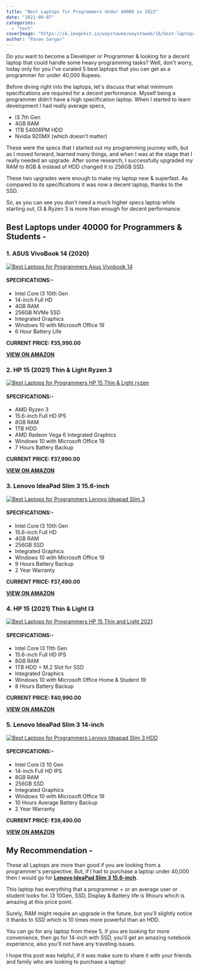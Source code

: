 ```yaml
---
title: "Best Laptops for Programmers Under 40000 in 2022"
date: "2021-09-07"
categories: 
  - "tech"
coverImage: "https://ik.imagekit.io/waystoweb/waystoweb/16/best-laptops-for-programmers-under-40000-india-2021.jpg?updatedAt=1682356628491"
author: "Pavan Sargar"
---
```


Do you want to become a Developer or Programmer & looking for a decent laptop that could handle some heavy programming tasks? Well, don't worry, today only for you I've curated 5 best laptops that you can get as a programmer for under 40,000 Rupees.

Before diving right into the laptops, let's discuss that what minimum specifications are required for a decent performance. Myself being a programmer didn't have a high specification laptop. When I started to learn development I had really average specs,

- I3 7th Gen
- 4GB RAM
- 1TB 5400RPM HDD
- Nvidia 920MX (which doesn't matter)

These were the specs that I started out my programming journey with, but as I moved forward, learned many things, and when I was at the stage that I really needed an upgrade. After some research, I successfully upgraded my RAM to 8GB & instead of HDD changed it to 256GB SSD.

These two upgrades were enough to make my laptop new & superfast. As compared to its specifications it was now a decent laptop, thanks to the SSD.

So, as you can see you don't need a much higher specs laptop while starting out, I3 & Ryzen 3 is more than enough for decent performance.

## Best Laptops under 40000 for Programmers & Students -

### 1\. ASUS VivoBook 14 (2020)

[![Best Laptops for Programmers Asus Vivobook 14](https://ik.imagekit.io/waystoweb/waystoweb/16/asus-vivobook-14.jpg?updatedAt=1682356628191)](https://amzn.to/3BJTXWI)

#### SPECIFICATIONS:-

- Intel Core I3 10th Gen
- 14-inch Full HD
- 4GB RAM
- 256GB NVMe SSD
- Integrated Graphics
- Windows 10 with Microsoft Office 19
- 6 Hour Battery Life

**CURRENT PRICE: ₹35,990.00**

[**VIEW ON AMAZON**](https://amzn.to/3BJTXWI)

### 2\. HP 15 (2021) Thin & Light Ryzen 3

[![Best Laptops for Programmers HP 15 Thin & Light ryzen](https://ik.imagekit.io/waystoweb/waystoweb/16/hp-15-2021-ryzen.jpg?updatedAt=1682356628507)](https://amzn.to/3zMqta5)

#### SPECIFICATIONS:-

- AMD Ryzen 3
- 15.6-inch Full HD IPS
- 8GB RAM
- 1TB HDD
- AMD Radeon Vega 6 Integrated Graphics
- Windows 10 with Microsoft Office 19
- 7 Hours Battery Backup

**CURRENT PRICE: ₹37,990.00**

[**VIEW ON AMAZON**](https://amzn.to/3zMqta5)

### 3\. Lenovo IdeaPad Slim 3 15.6-inch

[![Best Laptops for Programmers Lenovo Ideapad Slim 3](https://ik.imagekit.io/waystoweb/waystoweb/16/lenovo-ideapad-4gb-ssd.jpg?updatedAt=1682356628452)](https://amzn.to/3zLWQpt)

#### SPECIFICATIONS:-

- Intel Core I3 10th Gen
- 15.6-inch Full HD
- 4GB RAM
- 256GB SSD
- Integrated Graphics
- Windows 10 with Microsoft Office 19
- 9 Hours Battery Backup
- 2 Year Warranty

**CURRENT PRICE: ₹37,490.00**

**[VIEW ON AMAZON](https://amzn.to/3zLWQpt)**

### 4\. HP 15 (2021) Thin & Light I3

[![Best Laptops for Programmers HP 15 Thin and Light 2021](https://ik.imagekit.io/waystoweb/waystoweb/16/hp-15-2021-i3.jpg?updatedAt=1682356628444)](https://amzn.to/3zPO3Ts)

#### SPECIFICATIONS:-

- Intel Core I3 11th Gen
- 15.6-inch Full HD IPS
- 8GB RAM
- 1TB HDD + M.2 Slot for SSD
- Integrated Graphics
- Windows 10 with Microsoft Office Home & Student 19
- 8 Hours Battery Backup

**CURRENT PRICE: ₹40,990.00**

**[VIEW ON AMAZON](https://amzn.to/3zPO3Ts)**

### 5\. Lenovo IdeaPad Slim 3 14-inch

[![Best Laptops for Programmers Lenovo Ideapad Slim 3 HDD](https://ik.imagekit.io/waystoweb/waystoweb/16/lenovo-ideapad-8gb-1TB-HDD.jpg?updatedAt=1682356628449)](https://amzn.to/2YuCUcJ)

#### SPECIFICATIONS:-

- Intel Core I3 10 Gen
- 14-inch Full HD IPS
- 8GB RAM
- 256GB SSD
- Integrated Graphics
- Windows 10 with Microsoft Office 19
- 10 Hours Average Battery Backup
- 2 Year Warranty

**CURRENT PRICE: ₹39,490.00**

[**VIEW ON AMAZON**](https://amzn.to/2YuCUcJ)

## My Recommendation -

These all Laptops are more than good if you are looking from a programmer's perspective. But, if I had to purchase a laptop under 40,000 then I would go for **[Lenovo IdeaPad Slim 3 15.6-inch](https://amzn.to/3zLWQpt)**.

This laptop has everything that a programmer + or an average user or student looks for. I3 10Gen, SSD, Display & Battery life is 9hours which is amazing at this price point.

Surely, RAM might require an upgrade in the future, but you'll slightly notice it thanks to SSD which is 10 times more powerful than an HDD.

You can go for any laptop from these 5, if you are looking for more convenience, then go for 14-inch with SSD, you'll get an amazing notebook experience, also you'll not have any traveling issues.

I hope this post was helpful, if it was make sure to share it with your friends and family who are looking to purchase a laptop!